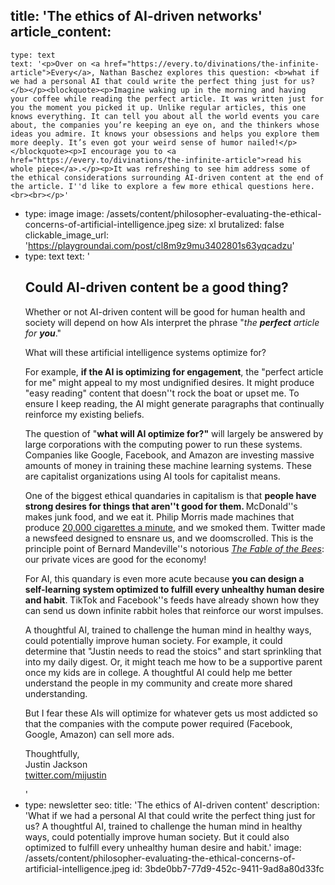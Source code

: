 title: 'The ethics of AI-driven networks'
article_content:
  -
    type: text
    text: '<p>Over on <a href="https://every.to/divinations/the-infinite-article">Every</a>, Nathan Baschez explores this question: <b>what if we had a personal AI that could write the perfect thing just for us?</b></p><blockquote><p>Imagine waking up in the morning and having your coffee while reading the perfect article. It was written just for you the moment you picked it up. Unlike regular articles, this one knows everything. It can tell you about all the world events you care about, the companies you’re keeping an eye on, and the thinkers whose ideas you admire. It knows your obsessions and helps you explore them more deeply. It’s even got your weird sense of humor nailed!</p></blockquote><p>I encourage you to <a href="https://every.to/divinations/the-infinite-article">read his whole piece</a>.</p><p>It was refreshing to see him address some of the ethical considerations surrounding AI-driven content at the end of the article. I''d like to explore a few more ethical questions here.<br><br></p>'
  -
    type: image
    image: /assets/content/philosopher-evaluating-the-ethical-concerns-of-artificial-intelligence.jpeg
    size: xl
    brutalized: false
    clickable_image_url: 'https://playgroundai.com/post/cl8m9z9mu3402801s63yqcadzu'
  -
    type: text
    text: '<h2>Could AI-driven content be a good thing?</h2><p>Whether or not AI-driven content will be good for human health and society will depend on how AIs interpret the phrase "<i>the <b>perfect</b> article for <b>you</b></i>."</p><p>What will these artificial intelligence systems optimize for?</p><p>For example, <b>if the AI is optimizing for engagement</b>, the "perfect article for me" might appeal to my most undignified desires. It might produce "easy reading" content that doesn''t rock the boat or upset me. To ensure I keep reading, the AI might generate paragraphs that continually reinforce my existing beliefs.</p><p>The question of "<b>what will AI optimize for?"</b>&nbsp;will largely be answered by large corporations with the computing power to run these systems. Companies like Google, Facebook, and Amazon are investing massive amounts of money in training these machine learning systems. These are capitalist organizations using AI tools for capitalist means.</p><p>One of the biggest ethical quandaries in capitalism is that <b>people have strong desires for things that aren''t good for them. </b>McDonald''s makes junk food, and we eat it. Philip Morris made machines that produce <a href="https://www.pmi.com/investor-relations/overview/how-cigarettes-are-made">20,000 cigarettes a minute</a>, and we smoked them. Twitter made a newsfeed designed to ensnare us, and we doomscrolled. This is the principle point of Bernard Mandeville''s notorious&nbsp;<i><a href="https://iep.utm.edu/mandevil/">The Fable of the Bees</a></i>: our private vices are good for the economy!</p><p>For AI, this quandary is even more acute because <b>you can design a self-learning system optimized to fulfill every unhealthy human desire and habit</b>. TikTok and Facebook''s feeds have already shown how they can send us down infinite rabbit holes that reinforce our worst impulses.</p><p>A thoughtful AI, trained to challenge the human mind in healthy ways, could potentially improve human society. For example, it could determine that "Justin needs to read the stoics" and start sprinkling that into my daily digest. Or, it might teach me how to be a supportive parent once my kids are in college. A thoughtful AI could help me better understand the people in my community and create more shared understanding.</p><p>But I fear these AIs will optimize for whatever gets us most addicted so that the companies with the compute power required (Facebook, Google, Amazon) can sell more ads.</p><p>Thoughtfully,&nbsp;<br>Justin Jackson<br><a href="https://twitter.com/mijustin">twitter.com/mijustin</a></p>'
  -
    type: newsletter
seo:
  title: 'The ethics of AI-driven content'
  description: 'What if we had a personal AI that could write the perfect thing just for us? A thoughtful AI, trained to challenge the human mind in healthy ways, could potentially improve human society. But it could also optimized to fulfill every unhealthy human desire and habit.'
  image: /assets/content/philosopher-evaluating-the-ethical-concerns-of-artificial-intelligence.jpeg
id: 3bde0bb7-77d9-452c-9411-9ad8a80d33fc
